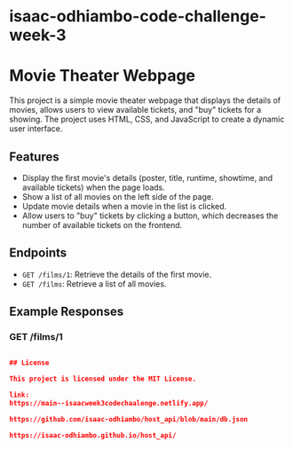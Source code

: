 # isaac-odhiambo-code-challenge-week-3
# Movie Theater Webpage

This project is a simple movie theater webpage that displays the details of movies, allows users to view available tickets, and "buy" tickets for a showing. The project uses HTML, CSS, and JavaScript to create a dynamic user interface.

## Features

- Display the first movie's details (poster, title, runtime, showtime, and available tickets) when the page loads.
- Show a list of all movies on the left side of the page.
- Update movie details when a movie in the list is clicked.
- Allow users to "buy" tickets by clicking a button, which decreases the number of available tickets on the frontend.

## Endpoints

- `GET /films/1`: Retrieve the details of the first movie.
- `GET /films`: Retrieve a list of all movies.

## Example Responses

### GET /films/1

```json

## License

This project is licensed under the MIT License.

link:
https://main--isaacweek3codechaalenge.netlify.app/

https://github.com/isaac-odhiambo/host_api/blob/main/db.json

https://isaac-odhiambo.github.io/host_api/

